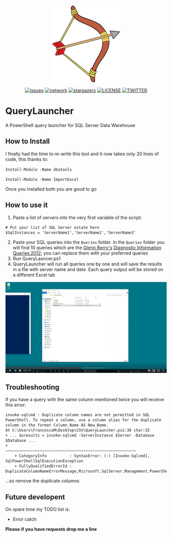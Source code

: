 <p align="center">
<img alt="Fantail" src="https://github.com/francesco1119/QueryLauncher/blob/master/index.png" />
<p align="center">
<a href="https://github.com/francesco1119/QueryLauncher/issues"><img alt="issues" src="https://img.shields.io/github/issues/francesco1119/QueryLauncher.svg"></a>
<a href="https://github.com/francesco1119/QueryLauncher/network"><img alt="network" src="https://img.shields.io/github/forks/francesco1119/QueryLauncher.svg"></a>
<a href="https://github.com/francesco1119/QueryLauncher/stargazers"><img alt="stargazers" src="https://img.shields.io/github/stars/francesco1119/QueryLauncher.svg"></a>
<a href="https://github.com/francesco1119/QueryLauncher/blob/master/LICENSE"><img alt="LICENSE" src="https://img.shields.io/github/license/francesco1119/QueryLauncher.svg"></a>
<a href="https://twitter.com/intent/tweet?text=Wow:&url=https%3A%2F%2Fgithub.com%2Ffrancesco1119%2FQueryLauncher"><img alt="TWITTER" src="https://img.shields.io/twitter/url/https/github.com/francesco1119/QueryLauncher.svg?style=social"></a>
</p>
</p>

# QueryLauncher
A PowerShell query launcher for SQL Server Data Warehouse


How to Install
------

I finally had the time to re-write this tool and it now takes only 20 lines of code, this thanks to:

`Install-Module -Name dbatools`

`Install-Module -Name ImportExcel`

Once you installed both you are good to go

How to use it 
------

1) Paste a list of servers into the very first variable of the script: 

```
# Put your list of SQL Server estate here
$SqlInstances = 'ServerName1','ServerName2','ServerName3'
```

2) Paste your SQL queries into the `Queries` folder. In the `Queries` folder you will find 10 queries which are the [Glenn Berry's](https://sqlserverperformance.wordpress.com/2012/07/08/sql-server-2012-diagnostic-information-queries-july-2012/) [Diagnostic Information Queries 2012](https://github.com/ktaranov/sqlserver-kit/blob/master/Scripts/SQL%20Server%202012%20Diagnostic%20Information%20Queries.sql); you can replace them with your preferred queries
3) Run QueryLauncer.ps1
4) QueryLauncher will run all queries one by one and will save the results in a file with server name and date. Each query output will be stored on a different Excel tab

[![IMAGE ALT TEXT HERE](https://github.com/francesco1119/QueryLauncher/blob/master/YoutubeVideo.png?raw=true)](https://youtu.be/DzdFx4tpox8)

Troubleshooting
------

If you have a query with the same column mentioned twice you will receive this error:
```
invoke-sqlcmd : Duplicate column names are not permitted in SQL PowerShell. To repeat a column, use a column alias for the duplicate column in the format Column_Name AS New_Name.
At C:\Users\FrancescoM\Desktop\CSV\QueryLauncher.ps1:30 char:15
+ ... $oresults = invoke-sqlcmd -ServerInstance $Server -Database $Database ...
+                 ~~~~~~~~~~~~~~~~~~~~~~~~~~~~~~~~~~~~~~~~~~~~~~~~~~~~~~~~~
    + CategoryInfo          : SyntaxError: (:) [Invoke-Sqlcmd], SqlPowerShellSqlExecutionException
    + FullyQualifiedErrorId : DuplicateColumnNameErrorMessage,Microsoft.SqlServer.Management.PowerShell.GetScriptCommand
```
...so remove the duplicate columns

Future developent
------

On spare time my TODO list is:

* Error catch

**Please if you have requests drop me a line**
